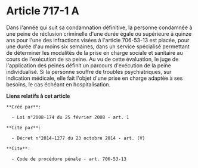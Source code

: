 # Article 717-1 A

Dans l'année qui suit sa condamnation définitive, la personne condamnée à une peine de réclusion criminelle d'une durée égale
ou supérieure à quinze ans pour l'une des infractions visées à l'article 706-53-13 est placée, pour une durée d'au moins six
semaines, dans un service spécialisé permettant de déterminer les modalités de la prise en charge sociale et sanitaire au
cours de l'exécution de sa peine. Au vu de cette évaluation, le juge de l'application des peines définit un parcours
d'exécution de la peine individualisé. Si la personne souffre de troubles psychiatriques, sur indication médicale, elle fait
l'objet d'une prise en charge adaptée à ses besoins, le cas échéant en hospitalisation.

**Liens relatifs à cet article**

	**Créé par**:

	  - Loi n°2008-174 du 25 février 2008 - art. 1

	**Cité par**:

	  - Décret n°2014-1277 du 23 octobre 2014 - art. (V)

	**Cite**:

	  - Code de procédure pénale - art. 706-53-13
